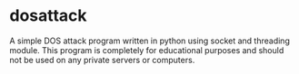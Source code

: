# dosattack
A simple DOS attack program written in python using socket and threading module. This program is completely for educational purposes and should not be used on any private servers or computers.
